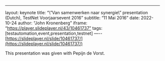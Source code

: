 ---
layout: keynote
title: “\”Van samenwerken naar synergie\” presentation (Dutch), TestNet Voorjaarsevent 2016”
subtitle: “11 Mai 2016”
date: 2022-10-24
author: “John Kronenberg”
iframe: “https://player.slideplayer.nl/43/10461737”
tags: [testautomation,event,presentation,testnet]
—--
[https://slideplayer.nl/slide/10461737/](https://slideplayer.nl/slide/10461737/)

This presentation was given with Pepijn de Vorst.
